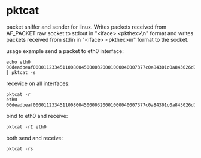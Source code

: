 # pktcat

packet sniffer and sender for linux.
Writes packets received from AF_PACKET raw socket to stdout in
"\<iface\> \<pkthex\>\\n" format and writes packets received from stdin in
"\<iface\> <pkthex\>\\n" format to the socket.

usage example
send a packet to eth0 interface:
```
echo eth0 00deadbeaf000011233451100800450000320001000040007377c0a84301c0a843026d792d67656e746c652d6d6573736167652d746f2d7468652d776f726c64 | pktcat -s
```
recevice on all interfaces:
```
pktcat -r
eth0 00deadbeaf000011233451100800450000320001000040007377c0a84301c0a843026d792d67656e746c652d6d6573736167652d746f2d7468652d776f726c64
```
bind to eth0 and receive:
```
pktcat -rI eth0
```
both send and receive:
```
pktcat -rs
```

